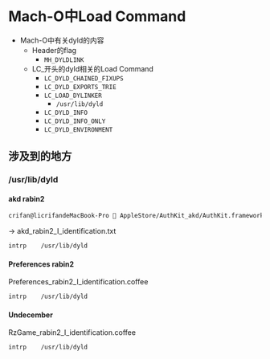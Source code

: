 # Mach-O中Load Command

* Mach-O中有关dyld的内容
  * Header的flag
    * `MH_DYLDLINK`
  * LC_开头的dyld相关的Load Command
    * `LC_DYLD_CHAINED_FIXUPS`
    * `LC_DYLD_EXPORTS_TRIE`
    * `LC_LOAD_DYLINKER`
      * `/usr/lib/dyld`
    * `LC_DYLD_INFO`
    * `LC_DYLD_INFO_ONLY`
    * `LC_DYLD_ENVIRONMENT`

## 涉及到的地方

### /usr/lib/dyld

#### akd rabin2

```bash
crifan@licrifandeMacBook-Pro  AppleStore/AuthKit_akd/AuthKit.framework  rabin2 -I akd > akd_rabin2_I_identification.txt
```

-> akd_rabin2_I_identification.txt

```bash
intrp    /usr/lib/dyld
```

#### Preferences rabin2

Preferences_rabin2_I_identification.coffee

```bash
intrp    /usr/lib/dyld
```

#### Undecember

RzGame_rabin2_I_identification.coffee

```bash
intrp    /usr/lib/dyld
```
